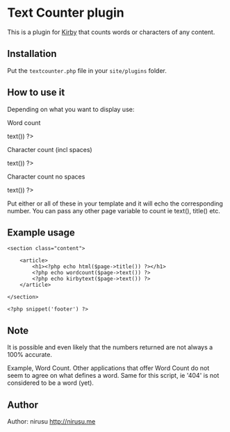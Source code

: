 # Text Counter plugin

This is a plugin for [Kirby](http://getkirby.com/) that counts words or characters of any content.

## Installation

Put the `textcounter.php` file in your `site/plugins` folder.

## How to use it

Depending on what you want to display use:

Word count
<?php echo wordcount($page->text()) ?>

Character count (incl spaces)
<?php echo charcount($page->text()) ?>

Character count no spaces
<?php echo charcountnospaces($page->text()) ?>

Put either or all of these in your template and it will echo the corresponding number. You can pass any other page variable to count  ie text(), title() etc.

## Example usage

<?php snippet('header') ?>
<?php snippet('menu') ?>
<?php snippet('submenu') ?>

    <section class="content">

        <article>
            <h1><?php echo html($page->title()) ?></h1>
            <?php echo wordcount($page->text()) ?>
            <?php echo kirbytext($page->text()) ?>
        </article>

    </section>

    <?php snippet('footer') ?>

## Note

It is possible and even likely that the numbers returned are not always a 100% accurate.

Example, Word Count. Other applications that offer Word Count do not seem to agree on what defines a word. Same for this script, ie '404' is not considered to be a word (yet).


## Author

Author: nirusu <http://nirusu.me>